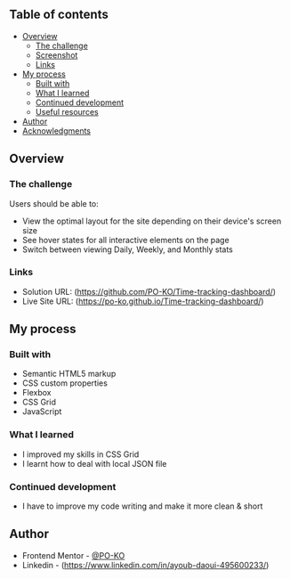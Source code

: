 

## Table of contents

- [Overview](#overview)
  - [The challenge](#the-challenge)
  - [Screenshot](#screenshot)
  - [Links](#links)
- [My process](#my-process)
  - [Built with](#built-with)
  - [What I learned](#what-i-learned)
  - [Continued development](#continued-development)
  - [Useful resources](#useful-resources)
- [Author](#author)
- [Acknowledgments](#acknowledgments)

## Overview

### The challenge

Users should be able to:

- View the optimal layout for the site depending on their device's screen size
- See hover states for all interactive elements on the page
- Switch between viewing Daily, Weekly, and Monthly stats

### Links

- Solution URL: (https://github.com/PO-KO/Time-tracking-dashboard/)
- Live Site URL: (https://po-ko.github.io/Time-tracking-dashboard/)

## My process

### Built with

- Semantic HTML5 markup
- CSS custom properties
- Flexbox
- CSS Grid
- JavaScript

### What I learned

- I improved my skills in CSS Grid
- I learnt how to deal with local JSON file

### Continued development

- I have to improve my code writing and make it more clean & short

## Author

- Frontend Mentor - [@PO-KO](https://www.frontendmentor.io/profile/PO-KO)
- Linkedin - (https://www.linkedin.com/in/ayoub-daoui-495600233/)


